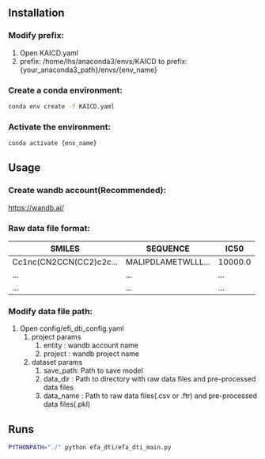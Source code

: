 ## Installation

### Modify prefix:
1. Open KAICD.yaml
2. prefix: /home/lhs/anaconda3/envs/KAICD to prefix: {your_anaconda3_path}/envs/{env_name}

### Create a conda environment:
```sh
conda env create -f KAICD.yaml
```

### Activate the environment:
```sh
conda activate {env_name}
```

## Usage

### Create wandb account(Recommended):
https://wandb.ai/

### Raw data file format:
|**SMILES**|**SEQUENCE**|**IC50**|
|---|---|---|
|Cc1nc(CN2CCN(CC2)c2c...|MALIPDLAMETWLLL...|10000.0|
|...|...|...|
|...|...|...|

### Modify data file path:
1. Open config/efi_dti_config.yaml
   1. project params
      1. entity : wandb account name
      2. project : wandb project name
   2. dataset params
      1. save_path: Path to save model
      2. data_dir : Path to directory with raw data files and pre-processed data files
      3. data_name : Path to raw data files(.csv or .ftr) and pre-processed data files(.pkl)


## Runs
```sh
PYTHONPATH="./" python efa_dti/efa_dti_main.py
```
